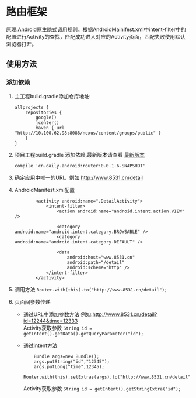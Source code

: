 # 路由框架
原理:Android原生隐式调用规则。根据AndroidMainifest.xml中intent-filter中的配置进行Activity的查找，匹配成功进入对应的Activity页面，匹配失败使用默认浏览器打开。
## 使用方法

### 添加依赖
1. 主工程build.gradle添加仓库地址:
	
	```
	allprojects {
	    repositories {
	        google()
	        jcenter()
	        maven { url "http://10.100.62.98:8086/nexus/content/groups/public" }
	    }
	}
	```
2. 项目工程build.gradle 添加依赖,最新版本请查看 [最新版本](http://10.100.62.98:8086/nexus/#nexus-search;gav~cn.daily.android~router~~~)

	```
	compile 'cn.daily.android:router:0.0.1.6-SNAPSHOT'
	```
3. 确定应用中唯一的URI。例如:http://www.8531.cn/detail
4. AndroidManifest.xml配置
	
	```
	        <activity android:name=".DetailActivity">
	            <intent-filter>
	                <action android:name="android.intent.action.VIEW" />
	
	                <category android:name="android.intent.category.BROWSABLE" />
	                <category android:name="android.intent.category.DEFAULT" />
	
	                <data
	                    android:host="www.8531.cn"
	                    android:path="/detail"
	                    android:scheme="http" />
	            </intent-filter>
	        </activity>	
	```
        
5. 调用方法 ``Router.with(this).to("http://www.8531.cn/detail");``
6. 页面间参数传递
	* 通过URL中添加参数方法 例如:http://www.8531.cn/detail?id=12244&time=12333  
	 	   Activity获取参数 ``String id = getIntent().getData().getQueryParameter("id");``
	* 通过intent方法
	
		```
			Bundle args=new Bundle();
			args.putString("id","12345");
			args.putLong("time",12345);
			Router.with(this).setExtras(args).to("http://www.8531.cn/detail");
		```
		
		Activity获取参数 ``String id = getIntent().getStringExtra("id");``